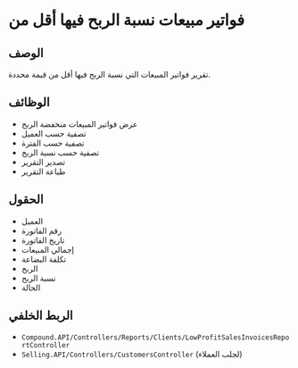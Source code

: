 # فواتير مبيعات نسبة الربح فيها أقل من

## الوصف
تقرير فواتير المبيعات التي نسبة الربح فيها أقل من قيمة محددة.

## الوظائف
- عرض فواتير المبيعات منخفضة الربح
- تصفية حسب العميل
- تصفية حسب الفترة
- تصفية حسب نسبة الربح
- تصدير التقرير
- طباعة التقرير

## الحقول
- العميل
- رقم الفاتورة
- تاريخ الفاتورة
- إجمالي المبيعات
- تكلفة البضاعة
- الربح
- نسبة الربح
- الحالة

## الربط الخلفي
- `Compound.API/Controllers/Reports/Clients/LowProfitSalesInvoicesReportController`
- `Selling.API/Controllers/CustomersController` (لجلب العملاء)
